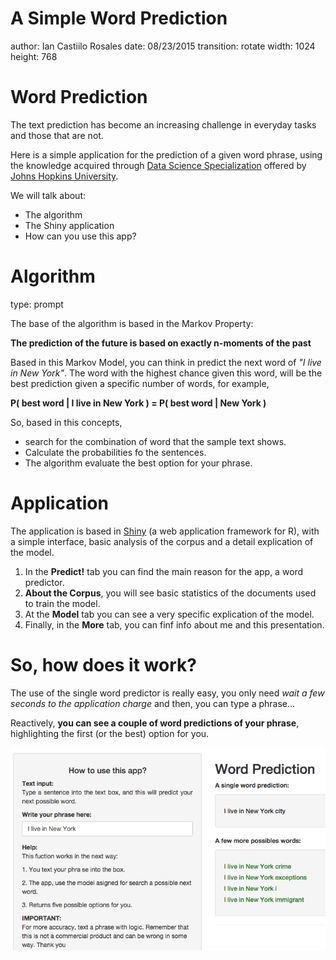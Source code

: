 A Simple Word Prediction
========================================================
author: Ian Castiilo Rosales
date: 08/23/2015
transition: rotate
width: 1024
height: 768

Word Prediction
========================================================

The text prediction has become an increasing challenge in everyday tasks and those that are not.

Here is a simple application for the prediction of a given word phrase, using the knowledge acquired through [Data Science Specialization](http://www.coursera.org/specialization/jhudatascience/1) offered by [Johns Hopkins University](http://www.jhu.edu/).

We will talk about:
- The algorithm
- The Shiny application
- How can you use this app?

Algorithm
========================================================
type: prompt

The base of the algorithm is based in the Markov Property: 

**The prediction of the future is based on exactly n-moments of the past**

Based in this Markov Model, you can think in predict the next word of *"I live in New York"*. The word with the highest chance given this word, will be the best prediction given a specific number of words, for example, 

**P( best word | I live in New York ) = P( best word | New York )**

So, based in this concepts, 
- search for the combination of word that the sample text shows. 
- Calculate the probabilities fo the sentences.
- The algorithm evaluate the best option for your phrase.

Application
========================================================

The application is based in [Shiny](http://shiny.rstudio.com/) (a web application framework for R), with a simple interface, basic analysis of the corpus and a detail explication of the model.

1. In the **Predict!** tab you can find the main reason for the app, a word predictor. 
2. **About the Corpus**, you will see basic statistics of the documents used to train the model.  
3. At the **Model** tab you can see a very specific explication of the model.
4. Finally, in the **More** tab, you can finf info about me and this presentation.

So, how does it work?
========================================================

The use of the single word predictor is really easy, you only need *wait a few seconds to the application charge* and then, you can type a phrase...  

Reactively, **you can see a couple of word predictions of your phrase**, highlighting the first (or the best) option for you.

![The App](app_test.png)




